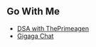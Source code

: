 ## Go With Me
- [DSA with ThePrimeagen](https://github.com/tranluan258/go-with-me/tree/main/dsa-with-ThePrimeagen)
- [Gigaga Chat](https://github.com/tranluan258/go-with-me/tree/main/go-chat)

